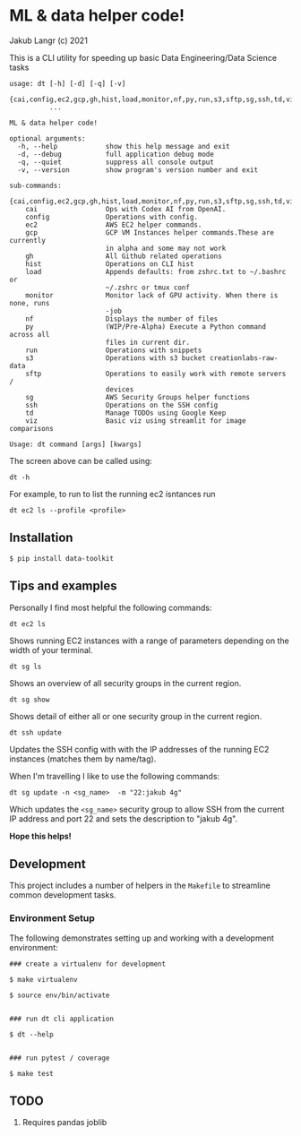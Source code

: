 # ML & data helper code!
Jakub Langr (c) 2021

This is a CLI utility for speeding up basic Data Engineering/Data Science tasks

```
usage: dt [-h] [-d] [-q] [-v]
          {cai,config,ec2,gcp,gh,hist,load,monitor,nf,py,run,s3,sftp,sg,ssh,td,viz}
          ...

ML & data helper code!

optional arguments:
  -h, --help            show this help message and exit
  -d, --debug           full application debug mode
  -q, --quiet           suppress all console output
  -v, --version         show program's version number and exit

sub-commands:
  {cai,config,ec2,gcp,gh,hist,load,monitor,nf,py,run,s3,sftp,sg,ssh,td,viz}
    cai                 Ops with Codex AI from OpenAI.
    config              Operations with config.
    ec2                 AWS EC2 helper commands.
    gcp                 GCP VM Instances helper commands.These are currently
                        in alpha and some may not work
    gh                  All Github related operations
    hist                Operations on CLI hist
    load                Appends defaults: from zshrc.txt to ~/.bashrc or
                        ~/.zshrc or tmux conf
    monitor             Monitor lack of GPU activity. When there is none, runs
                        -job
    nf                  Displays the number of files
    py                  (WIP/Pre-Alpha) Execute a Python command across all
                        files in current dir.
    run                 Operations with snippets
    s3                  Operations with s3 bucket creationlabs-raw-data
    sftp                Operations to easily work with remote servers /
                        devices
    sg                  AWS Security Groups helper functions
    ssh                 Operations on the SSH config
    td                  Manage TODOs using Google Keep
    viz                 Basic viz using streamlit for image comparisons

Usage: dt command [args] [kwargs]
```
The screen above can be called using:
```
dt -h
``` 

For example, to run to list the running ec2 isntances run 

```
dt ec2 ls --profile <profile>
```

## Installation

```
$ pip install data-toolkit
```

## Tips and examples

Personally I find most helpful the following commands:
```
dt ec2 ls
```
Shows running EC2 instances with a range of parameters depending on the width of your terminal.
```
dt sg ls
```
Shows an overview of all security groups in the current region.
```
dt sg show
```
Shows detail of either all or one security group in the current region.
```
dt ssh update
```
Updates the SSH config with with the IP addresses of the running EC2 instances (matches them by name/tag).

When I'm travelling I like to use the following commands:
```
dt sg update -n <sg_name>  -m "22:jakub 4g"
```
Which updates the `<sg_name>` security group to allow SSH from the current IP address and port 22 and sets the description to "jakub 4g".

**Hope this helps!**
## Development

This project includes a number of helpers in the `Makefile` to streamline common development tasks.

### Environment Setup

The following demonstrates setting up and working with a development environment:

```
### create a virtualenv for development

$ make virtualenv

$ source env/bin/activate


### run dt cli application

$ dt --help


### run pytest / coverage

$ make test
```

## TODO
1. Requires pandas joblib